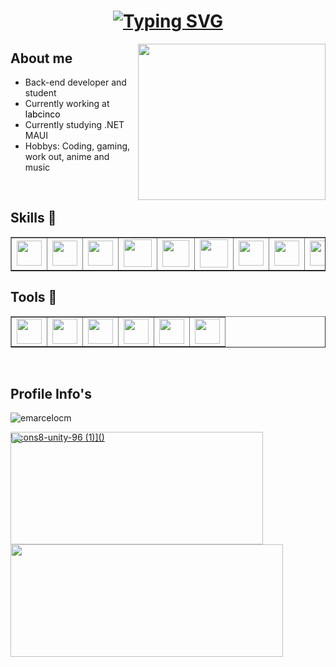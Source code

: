 ### <!--<h1 align="center">Hi there, what's up? <img src="https://github.com/blackcater/blackcater/raw/main/images/Hi.gif" height="30"/></h1> -->
<h1 align = "center">
<a href="https://git.io/typing-svg"><img src="https://readme-typing-svg.herokuapp.com?font=Fira+Code&size=75&duration=1500&pause=600&color=0CE82B&background=000000EE&center=true&vCenter=true&multiline=true&width=1920&height=300&lines=Hello+World!;Welcome+to+my+Profile" alt="Typing SVG" /></a>
</h1>
<head><link rel="stylesheet" href="https://cdn.jsdelivr.net/gh/devicons/devicon@v2.15.1/devicon.min.css"><head>

<!--<a href="#"><img align="right" src="https://github.com/blackcater/blackcater/raw/main/images/banner.gif" width="200 " height="200" /></a>--><!--https://camo.githubusercontent.com/18ae9809d7ae8a378be4c3701b7fd4cbb427619a66f72398bda0dbde21e148a8/68747470733a2f2f6d656469612e67697068792e636f6d2f6d656469612f39423877597a74416f65317a4f2f736f757263652e676966-->
<a href="#"><img align="right" src="https://www.alura.com.br/artigos/assets/hello-world-em-varias-linguagens/imagem1.gif" width="300" height="250" /></a>
## About me

- Back-end developer and student
- Currently working at <a href="https://labcinco.com/" style="color: #000000; text-decoration: none;">labcinco</a>
- Currently studying .NET MAUI
- Hobbys: Coding, gaming, work out, anime and music
</br>

## Skills :brain:
<table border="1px"> <tr>
<td><img src="https://cdn.jsdelivr.net/gh/devicons/devicon/icons/c/c-original.svg" width="40" height="40"/></td> <td><img src="https://cdn.jsdelivr.net/gh/devicons/devicon/icons/cplusplus/cplusplus-original.svg" width="40" height="40"/></td> <td><img src="https://cdn.jsdelivr.net/gh/devicons/devicon/icons/csharp/csharp-original.svg" width="40" height="40"/></td> <td><img src="https://cdn.jsdelivr.net/gh/devicons/devicon/icons/java/java-original.svg" width="45" height="44"/></td> <td><img src="https://cdn.jsdelivr.net/gh/devicons/devicon/icons/phpstorm/phpstorm-original.svg" width="43" height="43"/></td> <td><img src="https://cdn.jsdelivr.net/gh/devicons/devicon/icons/dot-net/dot-net-original.svg" width="45" height="45"/></td> <td><img src="https://cdn.jsdelivr.net/gh/devicons/devicon/icons/dotnetcore/dotnetcore-original.svg" width="40" height="40"/></td> <td><img src="https://cdn.jsdelivr.net/gh/devicons/devicon/icons/mysql/mysql-plain.svg" width="40" height="40"/></td> <td><img src="https://cdn.jsdelivr.net/gh/devicons/devicon/icons/sqlite/sqlite-original.svg" width="40" height="40"/></td> <td><img src="https://cdn.jsdelivr.net/gh/devicons/devicon/icons/postgresql/postgresql-original.svg" width="40" height="40"/></td> <td><img src="https://github.com/EMarceloCM/EMarceloCM/assets/120042864/e70d84fb-f5ed-49fe-9492-cb69585f45e9" width="40" height="40"></td> </tr></table>
<!--
## Want to Learn :thinking:
<table border="1px"><tr><td><img src="https://cdn.jsdelivr.net/gh/devicons/devicon/icons/kotlin/kotlin-original.svg" width="40" height="40"/></td> <td><img src="https://cdn.jsdelivr.net/gh/devicons/devicon/icons/mongodb/mongodb-original-wordmark.svg" width="40" height="40"/></td> <td><img src="https://cdn.jsdelivr.net/gh/devicons/devicon/icons/ruby/ruby-original.svg" width="40" height="40"/></td> <td><img src="https://cdn.jsdelivr.net/gh/devicons/devicon/icons/spring/spring-original.svg" width="40" height="40"/></td> <td><i class="devicon-go-original-wordmark colored"><img src="https://cdn.jsdelivr.net/gh/devicons/devicon/icons/go/go-original-wordmark.svg" width="40" height="40"/></i></td> <td><img src="https://cdn.jsdelivr.net/gh/devicons/devicon/icons/flutter/flutter-original.svg" width="40" height="40"/></td> </tr></table>
-->

## Tools :wrench:

<table border="1px"><tr><td><img src="https://cdn.jsdelivr.net/gh/devicons/devicon/icons/visualstudio/visualstudio-plain.svg" width="40" height="40"/></td> <td><img src="https://cdn.jsdelivr.net/gh/devicons/devicon/icons/vscode/vscode-original.svg" width="40" height="40"/></td> <td><img src="https://cdn.jsdelivr.net/gh/devicons/devicon/icons/trello/trello-plain.svg" width="40" height="40"/></td> <td><img src="https://skillicons.dev/icons?i=git" width="40" height="40"/</td> <td><img src="https://skillicons.dev/icons?i=github" width="40" height="40"/></td> <!--<td><img src="https://skillicons.dev/icons?i=unity" width="40" height="40"/></td>--> <td><img src="https://github.com/EMarceloCM/EMarceloCM/assets/120042864/c9b93868-83ba-4c34-9986-f080547dda0e" width="40" height="40"></td> </tr></table>
</br>

<!--<img align="right" src="https://camo.githubusercontent.com/d4f45c6ea4c0c418627c4b7447993d45bf8fd203b30a356e735f801332e42124/68747470733a2f2f6d656469612e67697068792e636f6d2f6d656469612f565474414e4b6c306265444651524c4454682f67697068792e6769663f6369643d656366303565343763626b36766e33386570366e6e68303338336367726573707176726633386d78656f696462356862267269643d67697068792e6769662663743d67" width="200">-->

## Profile Info's
<p align="left"> <img src="https://komarev.com/ghpvc/?username=emarcelocm&label=Profile%20views&color=0e75b6&style=flat" alt="emarcelocm" /> 
</p>
  
<div style="position: absolute;">
<a href="https://github.com/EMarceloCM">
<img height="180em" src="https://github-readme-stats-sigma-five.vercel.app/api/top-langs/?username=EMarceloCM&layout=compact&langs_count=7&theme=blue-green&title_color=007ACC&icon_color=007ACC" style="width: 404px;"/>
<img height="180em" src="https://github-readme-stats-sigma-five.vercel.app/api?username=EMarceloCM&show_icons=true&theme=blue-green&include_all_commits=true&count_private=true&hide=contribs" style="width: 436px;"/>
</div>
![icons8-unity-96 (1)]()
